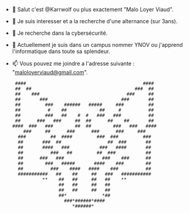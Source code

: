 - 👋 Salut c'est @Karrwolf ou plus exactement "Malo Loyer Viaud".
- 👀 Je suis interesser et a la recherche d'une alternance (sur 3ans).
- 💞️ Je recherche dans la cybersécurité.
- 🌱 Actuellement je suis dans un campus nommer YNOV ou j'apprend l'informatique dans toute sa splendeur.
- 📫 Vous pouvez me joindre a l'adresse suivante : "maloloyerviaud@gmail.com".

       ####                                           ####
       ##  ##                                      ###  ##
       ##    ###                                ###     ##
       ##       ###                           ###       ##
       ##         ###    ######   #####     ###         ##
       ##          #    ##            ##     #          ##
       ##         ###   ##    #  #   ###   ###          ##
       ##      ###   ###     ##  ##      ##    ##       ##
      ####  ###   ###        ##  ##        ###   ###   ####
          ###     ##      ###      ###      ###     ###
        ###         ##  ####         ###  ###         ###
        ##       ###  ##                 ##  ###       ##
        ##       ####   ###           ###   ####       ##
        ##          ###   ##         ##  ###           ##
        ##      ###   ###              ###    ###      ##
        ##        ###   #####       ####    ###        ##
        ##          ###    ####   ####    ###          ##
        ###########   ##    ##     ##   ###   ###########
                 **    ##   ##     ##   ##    **
                       ##   ##     ##   ##
                       ##   ##     ##   ##
                       ##*             *##
                         ###*######*####
                            *######*
